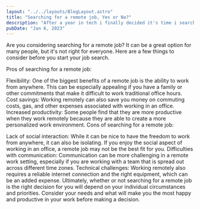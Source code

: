 ```yaml
---
layout: "../../layouts/BlogLayout.astro"
title: "Searching for a remote job, Yes or No?"
description: "After a year in tech i finally decided it's time i search for jobs to earn more to promote my business ideas."
pubDate: "Jan 6, 2023"
---
```



Are you considering searching for a remote job? It can be a great option for many people, but it's not right for everyone. Here are a few things to consider before you start your job search.

Pros of searching for a remote job:

Flexibility: One of the biggest benefits of a remote job is the ability to work from anywhere. This can be especially appealing if you have a family or other commitments that make it difficult to work traditional office hours.
Cost savings: Working remotely can also save you money on commuting costs, gas, and other expenses associated with working in an office.
Increased productivity: Some people find that they are more productive when they work remotely because they are able to create a more personalized work environment.
Cons of searching for a remote job:

Lack of social interaction: While it can be nice to have the freedom to work from anywhere, it can also be isolating. If you enjoy the social aspect of working in an office, a remote job may not be the best fit for you.
Difficulties with communication: Communication can be more challenging in a remote work setting, especially if you are working with a team that is spread out across different time zones.
Technical challenges: Working remotely also requires a reliable internet connection and the right equipment, which can be an added expense.
Ultimately, whether or not searching for a remote job is the right decision for you will depend on your individual circumstances and priorities. Consider your needs and what will make you the most happy and productive in your work before making a decision.